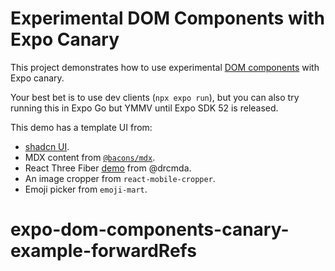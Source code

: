 # Experimental DOM Components with Expo Canary

This project demonstrates how to use experimental [DOM components](https://docs.expo.dev/guides/dom-components/) with Expo canary.

Your best bet is to use dev clients (`npx expo run`), but you can also try running this in Expo Go but YMMV until Expo SDK 52 is released.

This demo has a template UI from:

- [shadcn UI](https://ui.shadcn.com/blocks).
- MDX content from [`@bacons/mdx`](https://github.com/EvanBacon/expo-mdx).
- React Three Fiber [demo](https://codesandbox.io/p/sandbox/re-using-gltfs-dix1y?file=%2Fpackage.json%3A10%2C3-10%2C23) from @drcmda.
- An image cropper from `react-mobile-cropper`.
- Emoji picker from `emoji-mart`.
# expo-dom-components-canary-example-forwardRefs
